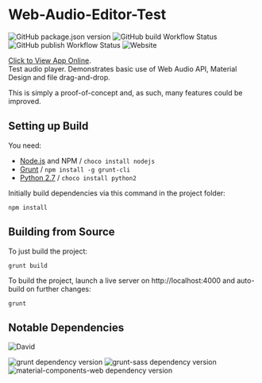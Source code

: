 # Web-Audio-Editor-Test

![GitHub package.json version](https://img.shields.io/github/package-json/v/jamiegluk/Web-Audio-Editor-Test?color=blue)
![GitHub build Workflow Status](https://img.shields.io/github/workflow/status/jamiegluk/Web-Audio-Editor-Test/Node.js%20CI%20and%20Grunt)
![GitHub publish Workflow Status](https://img.shields.io/github/workflow/status/jamiegluk/Web-Audio-Editor-Test/Publish%20Website?label=publish)
![Website](https://img.shields.io/website?url=https%3A%2F%2Ftesting.jamiegl.com%2Faudioeditor%2F%23)

[Click to View App Online](https://testing.jamiegl.com/audioeditor/#).  
Test audio player. Demonstrates basic use of Web Audio API, Material Design and file drag-and-drop.

This is simply a proof-of-concept and, as such, many features could be improved.

## Setting up Build

You need:

- [Node.js](https://nodejs.org) and NPM / `choco install nodejs`
- [Grunt](https://gruntjs.com/) / `npm install -g grunt-cli`
- [Python 2.7](https://www.python.org/downloads/release/python-2713/) / `choco install python2`

Initially build dependencies via this command in the project folder:

    npm install

## Building from Source

To just build the project:

    grunt build

To build the project, launch a live server on http://localhost:4000 and auto-build on further changes:

    grunt

## Notable Dependencies

![David](https://img.shields.io/david/jamiegluk/Web-Audio-Editor-Test)

![grunt dependency version](https://img.shields.io/github/package-json/dependency-version/jamiegluk/Web-Audio-Editor-Test/dev/grunt?logo=npm&style=social)
![grunt-sass dependency version](https://img.shields.io/github/package-json/dependency-version/jamiegluk/Web-Audio-Editor-Test/dev/grunt-sass?logo=npm&style=social)
![material-components-web dependency version](https://img.shields.io/github/package-json/dependency-version/jamiegluk/Web-Audio-Editor-Test/material-components-web?logo=npm&style=social)
